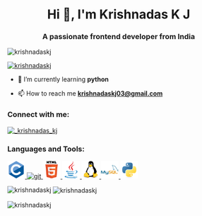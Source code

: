 <h1 align="center">Hi 👋, I'm Krishnadas K J</h1>
<h3 align="center">A passionate frontend developer from India</h3>

<p align="left"> <img src="https://komarev.com/ghpvc/?username=krishnadaskj&label=Profile%20views&color=0e75b6&style=flat" alt="krishnadaskj" /> </p>

<p align="left"> <a href="https://github.com/ryo-ma/github-profile-trophy"><img src="https://github-profile-trophy.vercel.app/?username=krishnadaskj" alt="krishnadaskj" /></a> </p>

- 🌱 I’m currently learning **python**

- 📫 How to reach me **krishnadaskj03@gmail.com**

<h3 align="left">Connect with me:</h3>
<p align="left">
<a href="https://instagram.com/_krishnadas_kj" target="blank"><img align="center" src="https://raw.githubusercontent.com/rahuldkjain/github-profile-readme-generator/master/src/images/icons/Social/instagram.svg" alt="_krishnadas_kj" height="30" width="40" /></a>
</p>

<h3 align="left">Languages and Tools:</h3>
<p align="left"> <a href="https://www.cprogramming.com/" target="_blank" rel="noreferrer"> <img src="https://raw.githubusercontent.com/devicons/devicon/master/icons/c/c-original.svg" alt="c" width="40" height="40"/> </a> <a href="https://git-scm.com/" target="_blank" rel="noreferrer"> <img src="https://www.vectorlogo.zone/logos/git-scm/git-scm-icon.svg" alt="git" width="40" height="40"/> </a> <a href="https://www.w3.org/html/" target="_blank" rel="noreferrer"> <img src="https://raw.githubusercontent.com/devicons/devicon/master/icons/html5/html5-original-wordmark.svg" alt="html5" width="40" height="40"/> </a> <a href="https://www.java.com" target="_blank" rel="noreferrer"> <img src="https://raw.githubusercontent.com/devicons/devicon/master/icons/java/java-original.svg" alt="java" width="40" height="40"/> </a> <a href="https://www.linux.org/" target="_blank" rel="noreferrer"> <img src="https://raw.githubusercontent.com/devicons/devicon/master/icons/linux/linux-original.svg" alt="linux" width="40" height="40"/> </a> <a href="https://www.mysql.com/" target="_blank" rel="noreferrer"> <img src="https://raw.githubusercontent.com/devicons/devicon/master/icons/mysql/mysql-original-wordmark.svg" alt="mysql" width="40" height="40"/> </a> <a href="https://www.python.org" target="_blank" rel="noreferrer"> <img src="https://raw.githubusercontent.com/devicons/devicon/master/icons/python/python-original.svg" alt="python" width="40" height="40"/> </a> </p>

<p><img align="left" src="https://github-readme-stats.vercel.app/api/top-langs?username=krishnadaskj&show_icons=true&locale=en&layout=compact" alt="krishnadaskj" /></p>

<p>&nbsp;<img align="center" src="https://github-readme-stats.vercel.app/api?username=krishnadaskj&show_icons=true&locale=en" alt="krishnadaskj" /></p>

<p><img align="center" src="https://github-readme-streak-stats.herokuapp.com/?user=krishnadaskj&" alt="krishnadaskj" /></p>
